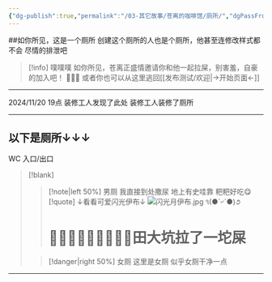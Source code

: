 ```yaml
---
{"dg-publish":true,"permalink":"/03-其它故事/苍离的咖啡馆/厕所/","dgPassFrontmatter":true,"noteIcon":"\\！Read Me！\\others\\data\\svg","created":"2024-11-23T17:29:35.000+08:00","updated":"2024-11-23T19:19:55.720+08:00"}
---
```



##如你所见，这是一个厕所
创建这个厕所的人也是个厕所，他甚至连修改样式都不会
尽情的排泄吧

> [!info] 噗噗噗
> 如你所见，苍离正盛情邀请你和他一起拉屎，别害羞，自豪的加入吧！
> 💩💩💩
> 或者你也可以从这里逃回[[发布测试/欢迎\|→开始页面←]]


---
2024/11/20 19点
装修工人发现了此处
装修工人装修了厕所

---

## 以下是厕所↓↓↓
WC
入口/出口

> [!blank] 
> > [!note|left 50%] 男厕
> > 我直接到处撒尿
> > 地上有史哇靠
> > 粑粑好吃😋
> > [!quote] ↓看看可爱闪光伊布↓
> > ![闪光月伊布.jpg](/img/user/%EF%BC%81Read%20Me%EF%BC%81/others/data/%E9%97%AA%E5%85%89%E6%9C%88%E4%BC%8A%E5%B8%83.jpg)
> > ૧(●´৺`●)૭
> ># 💩💩💩💩💩💩💩💩💩田大坑拉了一坨屎
> 
> > [!danger|right 50%] 女厕
> > 这里是女厕
> > 似乎女厕干净一点 

---

